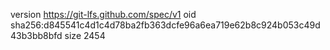 version https://git-lfs.github.com/spec/v1
oid sha256:d845541c4d1c4d78ba2fb363dcfe96a6ea719e62b8c924b053c49d43b3bb8bfd
size 2454
